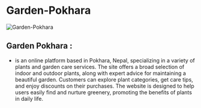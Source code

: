 # Garden-Pokhara

![Garden-Pokhara](https://github.com/user-attachments/assets/8b3f2ed5-acc9-42e7-b352-3b6b483625c9)

## **Garden Pokhara** :
- is an online platform based in Pokhara, Nepal, specializing in a variety of plants and garden care services. The site offers a broad selection of indoor and outdoor plants, along with expert advice for maintaining a beautiful garden. Customers can explore plant categories, get care tips, and enjoy discounts on their purchases. The website is designed to help users easily find and nurture greenery, promoting the benefits of plants in daily life.
